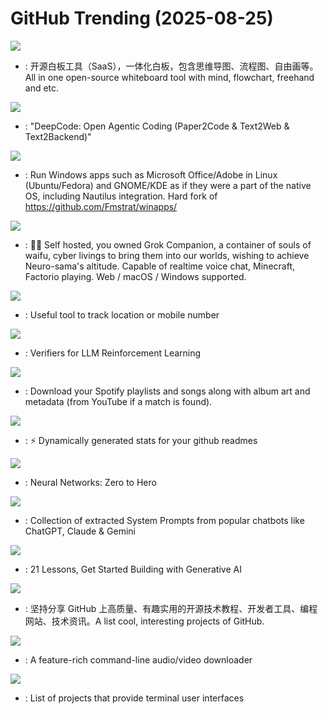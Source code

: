 # GitHub Trending (2025-08-25)

![](https://img.shields.io/badge/TypeScript-New%20649-green?style=flat-square&logo=appveyor)
- [](https://github.comundefined): 开源白板工具（SaaS），一体化白板，包含思维导图、流程图、自由画等。All in one open-source whiteboard tool with mind, flowchart, freehand and etc.

![](https://img.shields.io/badge/Python-New%20805-green?style=flat-square&logo=appveyor)
- [](https://github.comundefined): "DeepCode: Open Agentic Coding (Paper2Code & Text2Web & Text2Backend)"

![](https://img.shields.io/badge/Shell-New%201-green?style=flat-square&logo=appveyor)
- [](https://github.comundefined): Run Windows apps such as Microsoft Office/Adobe in Linux (Ubuntu/Fedora) and GNOME/KDE as if they were a part of the native OS, including Nautilus integration. Hard fork of https://github.com/Fmstrat/winapps/

![](https://img.shields.io/badge/Vue-New%201-green?style=flat-square&logo=appveyor)
- [](https://github.comundefined): 💖🧸 Self hosted, you owned Grok Companion, a container of souls of waifu, cyber livings to bring them into our worlds, wishing to achieve Neuro-sama's altitude. Capable of realtime voice chat, Minecraft, Factorio playing. Web / macOS / Windows supported.

![](https://img.shields.io/badge/Python-New%20671-green?style=flat-square&logo=appveyor)
- [](https://github.comundefined): Useful tool to track location or mobile number

![](https://img.shields.io/badge/Python-New%20270-green?style=flat-square&logo=appveyor)
- [](https://github.comundefined): Verifiers for LLM Reinforcement Learning

![](https://img.shields.io/badge/Python-New%2032-green?style=flat-square&logo=appveyor)
- [](https://github.comundefined): Download your Spotify playlists and songs along with album art and metadata (from YouTube if a match is found).

![](https://img.shields.io/badge/JavaScript-New%2066-green?style=flat-square&logo=appveyor)
- [](https://github.comundefined): ⚡ Dynamically generated stats for your github readmes

![](https://img.shields.io/badge/Jupyter%20Notebook-New%2010-green?style=flat-square&logo=appveyor)
- [](https://github.comundefined): Neural Networks: Zero to Hero

![](https://img.shields.io/badge/JavaScript-New%20467-green?style=flat-square&logo=appveyor)
- [](https://github.comundefined): Collection of extracted System Prompts from popular chatbots like ChatGPT, Claude & Gemini

![](https://img.shields.io/badge/Jupyter%20Notebook-New%20167-green?style=flat-square&logo=appveyor)
- [](https://github.comundefined): 21 Lessons, Get Started Building with Generative AI

![](https://img.shields.io/badge/none-New%20499-green?style=flat-square&logo=appveyor)
- [](https://github.comundefined): 坚持分享 GitHub 上高质量、有趣实用的开源技术教程、开发者工具、编程网站、技术资讯。A list cool, interesting projects of GitHub.

![](https://img.shields.io/badge/Python-New%20321-green?style=flat-square&logo=appveyor)
- [](https://github.comundefined): A feature-rich command-line audio/video downloader

![](https://img.shields.io/badge/none-New%20197-green?style=flat-square&logo=appveyor)
- [](https://github.comundefined): List of projects that provide terminal user interfaces

